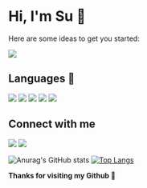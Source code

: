 # Hi, I'm Su 👋

Here are some ideas to get you started:

![](https://img.shields.io/github/followers/vansu99?style=social)

 
## Languages 💪
![](https://img.shields.io/badge/JavaScript-323330?style=for-the-badge&logo=javascript&logoColor=F7DF1E)
![](https://img.shields.io/badge/TypeScript-007ACC?style=for-the-badge&logo=typescript&logoColor=white)
![](https://img.shields.io/badge/Python-3776AB?style=for-the-badge&logo=python&logoColor=white)
![](https://img.shields.io/badge/React-20232A?style=for-the-badge&logo=react&logoColor=61DAFB)
![](https://img.shields.io/badge/Redux-593D88?style=for-the-badge&logo=redux&logoColor=white)


## Connect with me
![](https://img.shields.io/badge/Facebook-1877F2?style=for-the-badge&logo=facebook&logoColor=white&url=https://www.facebook.com/tran.vansu.7169)
<a href="mailto:vansutran99@gmail.com?"><img src="https://img.shields.io/badge/gmail-%23DD0031.svg?&style=for-the-badge&logo=gmail&logoColor=white"/></a>

![Anurag's GitHub stats](https://github-readme-stats.vercel.app/api?username=vansu99&show_icons=true&theme=buefy)
[![Top Langs](https://github-readme-stats.vercel.app/api/top-langs/?username=vansu99&layout=compact)](https://github.com/anuraghazra/github-readme-stats)

**Thanks for visiting my Github 💪**
